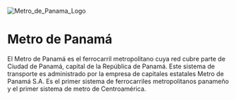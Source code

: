 ![Metro_de_Panama_Logo](https://user-images.githubusercontent.com/65883974/155825085-ccb4e896-91c9-4ec2-9231-92a783876bfe.svg)
# Metro de Panamá

El Metro de Panamá es el ferrocarril metropolitano cuya red cubre parte de Ciudad de Panamá, capital de la República de Panamá. Este sistema de transporte es administrado por la empresa de capitales estatales Metro de Panamá S.A. Es el primer sistema de ferrocarriles metropolitanos panameño y el primer sistema de metro de Centroamérica. 
